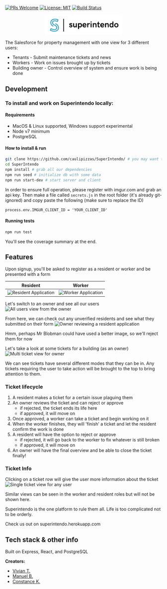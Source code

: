 [![PRs Welcome](https://img.shields.io/badge/PRs-welcome-brightgreen.svg?style=flat-square)](http://makeapullrequest.com)
[![License: MIT](https://img.shields.io/badge/License-MIT-yellow.svg)](https://opensource.org/licenses/MIT)
[![Build Status](https://travis-ci.org/caulipizzas/SuperIntendo.svg?branch=master)](https://travis-ci.org/caulipizzas/SuperIntendo)

<p align="center">
<a href='superintendo.herokuapp.com'>
<img width="250" alt="superintendo logo" src="public/images/superintendo.jpg">
</a>
</p>

The Salesforce for property management with one view for 3 different users:

* Tenants - Submit maintenance tickets and news
* Workers - Work on issues brought up by tickets
* Building owner - Control overview of system and ensure work is being done

## Development

### To install and work on Superintendo locally:

#### Requirements

* MacOS & Linux supported, Windows support experimental
* Node v7 minimum
* PostgreSQL

#### How to install & run

```bash
git clone https://github.com/caulipizzas/SuperIntendo/ # you may want to fork
cd SuperIntendo
npm install # grab all our dependencies
npm run seed # initialize db with some data
npm run start-dev # start server and client
```

In order to ensure full operation, please register with imgur.com and grab an api key. Then make a file called `secrets.js` in the root folder (it's already git-ignored) and copy paste the following (make sure to replace the ID)

```
process.env.IMGUR_CLIENT_ID = 'YOUR_CLIENT_ID'
```

#### Running tests

```bash
npm run test
```

You'll see the coverage summary at the end.

## Features

Upon signup, you'll be asked to register as a resident or worker and be presented with a form

| Resident                                                    | Worker                                                    |
| ----------------------------------------------------------- | --------------------------------------------------------- |
| ![Resident Application](https://my.catbo.at/marv/ZjhlM.png) | ![Worker Application](https://my.catbo.at/marv/YzkzN.png) |

Let's switch to an owner and see all our users
![All users view from the owner](https://my.catbo.at/marv/OTI0M.png)

From here, we can check out any unverified residents and see what they submitted on their form
![Owner reviewing a resident application](https://my.catbo.at/marv/Njk4M.png)

Hmm, perhaps Mr Blobman could have used a better image, so we'll reject them for now

Let's take a look at some tickets for a building (as an owner)
![Multi ticket view for owner](https://my.catbo.at/marv/MDkyM.png)

We can see tickets have several different modes that they can be in.
Any tickets requiring the user to take action will be brought to the top to bring attention to them.

### Ticket lifecycle

1.  A resident makes a ticket for a certain issue plaguing them
2.  An owner reviews the ticket and can reject or approve
    * if rejected, the ticket ends its life here
    * if approved, it will move on
3.  Once approved, a worker can take a ticket and begin working on it
4.  When the worker finishes, they will 'finish' a ticket and let the resident confirm the work is done
5.  A resident will have the option to reject or approve
    * if rejected, it will go back to the worker to fix whatever is still broken
    * if approved, it will move on
6.  An owner will have the final overview and be able to close the ticket finally!

### Ticket Info

Clicking on a ticket row will give the user more information about the ticket
![Single ticket view for any user](https://my.catbo.at/marv/ZTFmN.png)

Similar views can be seen in the worker and resident roles but will not be shown here.

Superintendo is the one platform to rule them all. Life is too complicated not to be orderly.

Check us out on superintendo.herokuapp.com

## Tech stack & other info

Built on Express, React, and PostgreSQL

**Creators:**

* [Vivian T.](https://github.com/vivtong/)
* [Manuel B.](https://github.com/marvinody/)
* [Constance K.](https://github.com/republicofkang/)
